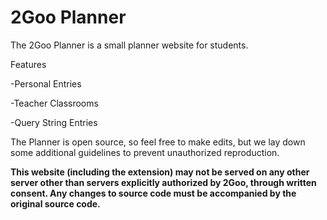 # 2Goo Planner

The 2Goo Planner is a small planner website for students.

Features

-Personal Entries

-Teacher Classrooms

-Query String Entries

The Planner is open source, so feel free to make edits, but we lay down some additional guidelines to prevent unauthorized reproduction.

**This website (including the extension) may not be served on any other server other than servers explicitly authorized by 2Goo, through written consent. Any changes to source code must be accompanied by the original source code.**
